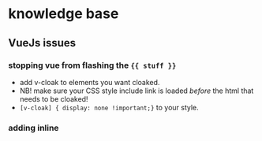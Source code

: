 # knowledge base

## VueJs issues

### stopping vue from flashing the `{{ stuff }}`

- add v-cloak to elements you want cloaked. 
- NB! make sure your CSS style include link is loaded *before* the html that needs to be cloaked!
- `[v-cloak] { display: none !important;}` to your style.

### adding inline <style> breaks vuejs

- Adding a `<style>` element to a `*.cshtml` page results in `Uncaught RangeError: Invalid string length` error.
- **fix** : move style to style pages and add link  `<link href="~/Content/style-menus.css" rel="stylesheet" type="text/css" />`

### Apps are hard to un-cache or refresh

- refreshing the app, and re-rendering a vue component are not the same thing. btw, use a key for the latter.
- to 'uncache' the app, add `?ver=xx` or any cache buster to the script. e.g. `<script src="~/Scripts/src/MyApp.js?ver=1"></script>`
  (not sure if this is the correct way to do this, but I battled to find anything in google on the subject specifically to force uncaching the damned app code itself.)
- this is a F**** horrendous technique because everywhere where you reference the script will need to be updated,
   and you'll either have to do some stupid node precompile step and inject a token or variable, or it will 
   eventually get out of sync! i.e. pages 4,5, 6, 9 all on v10, and 7,8 on v9 and you didnt notice! Grrr, #FAIL !
